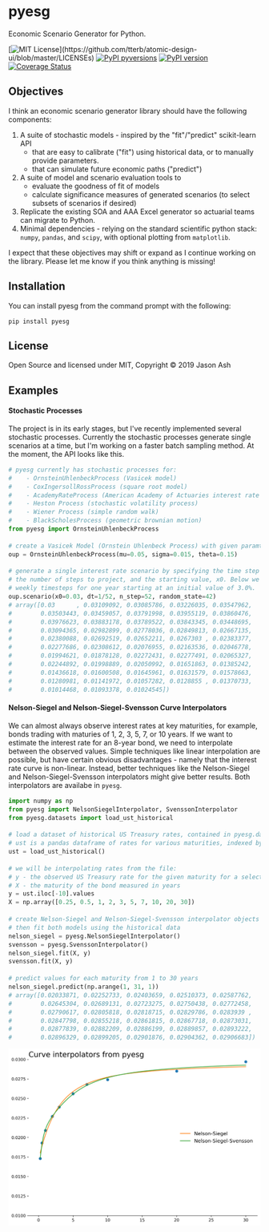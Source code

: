 # pyesg
Economic Scenario Generator for Python.

[![MIT License](https://img.shields.io/apm/l/atomic-design-ui.svg?)](https://github.com/tterb/atomic-design-ui/blob/master/LICENSEs)
[![PyPI pyversions](https://img.shields.io/pypi/pyversions/pyesg.svg)](https://pypi.python.org/pypi/pyesg/)
[![PyPI version](https://badge.fury.io/py/pyesg.svg)](https://badge.fury.io/py/pyesg)
[![Coverage Status](https://coveralls.io/repos/github/jason-ash/pyesg/badge.svg?branch=master)](https://coveralls.io/github/jason-ash/pyesg?branch=master)

## Objectives
I think an economic scenario generator library should have the following components:

1. A suite of stochastic models - inspired by the "fit"/"predict" scikit-learn API
    - that are easy to calibrate ("fit") using historical data, or to manually provide parameters.
    - that can simulate future economic paths ("predict")
2. A suite of model and scenario evaluation tools to
    - evaluate the goodness of fit of models
    - calculate significance measures of generated scenarios (to select subsets of scenarios if desired)
3. Replicate the existing SOA and AAA Excel generator so actuarial teams can migrate to Python.
4. Minimal dependencies - relying on the standard scientific python stack: `numpy`, `pandas`, and `scipy`, with optional plotting from `matplotlib`.

I expect that these objectives may shift or expand as I continue working on the library. Please let me know if you think anything is missing!

## Installation
You can install pyesg from the command prompt with the following:

```
pip install pyesg
```

## License
Open Source and licensed under MIT, Copyright &copy; 2019 Jason Ash

## Examples

#### Stochastic Processes
The project is in its early stages, but I've recently implemented several stochastic processes. Currently the stochastic processes generate single scenarios at a time, but I'm working on a faster batch sampling method. At the moment, the API looks like this.

```python
# pyesg currently has stochastic processes for:
#    - OrnsteinUhlenbeckProcess (Vasicek model)
#    - CoxIngersollRossProcess (square root model)
#    - AcademyRateProcess (American Academy of Actuaries interest rate model)
#    - Heston Process (stochastic volatility process)
#    - Wiener Process (simple random walk)
#    - BlackScholesProcess (geometric brownian motion)
from pyesg import OrnsteinUhlenbeckProcess

# create a Vasicek Model (Ornstein Uhlenbeck Process) with given paramters
oup = OrnsteinUhlenbeckProcess(mu=0.05, sigma=0.015, theta=0.15)

# generate a single interest rate scenario by specifying the time step (steps/yr),
# the number of steps to project, and the starting value, x0. Below we simulate
# weekly timesteps for one year starting at an initial value of 3.0%.
oup.scenario(x0=0.03, dt=1/52, n_step=52, random_state=42)
# array([0.03      , 0.03109092, 0.03085786, 0.03226035, 0.03547962,
#        0.03503443, 0.03459057, 0.03791998, 0.03955119, 0.03860476,
#        0.03976623, 0.03883178, 0.03789522, 0.03843345, 0.03448695,
#        0.03094365, 0.02982899, 0.02778036, 0.02849813, 0.02667135,
#        0.02380088, 0.02692519, 0.02652211, 0.0267303 , 0.02383377,
#        0.02277686, 0.02308612, 0.02076955, 0.02163536, 0.02046778,
#        0.01994621, 0.01878128, 0.02272431, 0.02277491, 0.02065327,
#        0.02244892, 0.01998889, 0.02050992, 0.01651863, 0.01385242,
#        0.01436618, 0.01600508, 0.01645961, 0.01631579, 0.01578663,
#        0.01280981, 0.01141972, 0.01057282, 0.0128855 , 0.01370733,
#        0.01014468, 0.01093378, 0.01024545])
```

#### Nelson-Siegel and Nelson-Siegel-Svensson Curve Interpolators
We can almost always observe interest rates at key maturities, for example, bonds trading with maturies of 1, 2, 3, 5, 7, or 10 years. If we want to estimate the interest rate for an 8-year bond, we need to interpolate between the observed values. Simple techniques like linear interpolation are possible, but have certain obvious disadvantages - namely that the interest rate curve is non-linear. Instead, better techniques like the Nelson-Siegel and Nelson-Siegel-Svensson interpolators might give better results. Both interpolators are availabe in `pyesg`.

```python
import numpy as np
from pyesg import NelsonSiegelInterpolator, SvenssonInterpolator
from pyesg.datasets import load_ust_historical

# load a dataset of historical US Treasury rates, contained in pyesg.datasets
# ust is a pandas dataframe of rates for various maturities, indexed by year and month
ust = load_ust_historical()

# we will be interpolating rates from the file:
# y - the observed US Treasury rate for the given maturity for a select observation date
# X - the maturity of the bond measured in years
y = ust.iloc[-10].values
X = np.array([0.25, 0.5, 1, 2, 3, 5, 7, 10, 20, 30])

# create Nelson-Siegel and Nelson-Siegel-Svensson interpolator objects
# then fit both models using the historical data
nelson_siegel = pyesg.NelsonSiegelInterpolator()
svensson = pyesg.SvenssonInterpolator()
nelson_siegel.fit(X, y)
svensson.fit(X, y)

# predict values for each maturity from 1 to 30 years
nelson_siegel.predict(np.arange(1, 31, 1))
# array([0.02033871, 0.02252733, 0.02403659, 0.02510373, 0.02587762,
#        0.02645304, 0.02689131, 0.02723275, 0.02750438, 0.02772458,
#        0.02790617, 0.02805818, 0.02818715, 0.02829786, 0.0283939 ,
#        0.02847798, 0.02855218, 0.02861815, 0.02867718, 0.02873031,
#        0.02877839, 0.02882209, 0.02886199, 0.02889857, 0.02893222,
#        0.02896329, 0.02899205, 0.02901876, 0.02904362, 0.02906683])
```

<img src="docs/images/NelsonSiegel.png" width="600">

